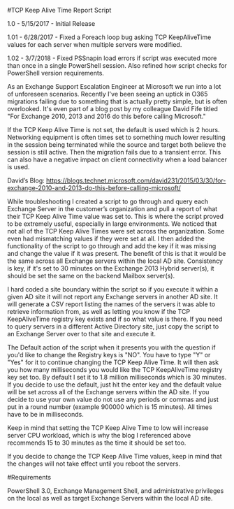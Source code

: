 #TCP Keep Alive Time Report Script

1.0 - 5/15/2017 - Initial Release

1.01 - 6/28/2017 - Fixed a Foreach loop bug asking TCP KeepAliveTime values for each server when multiple servers were modified.

1.02 - 3/7/2018 - Fixed PSSnapin load errors if script was executed more than once in a single PowerShell session. Also refined how script checks for PowerShell version requirements.

As an Exchange Support Escalation Engineer at Microsoft we run into a lot of unforeseen scenarios. Recently I've been seeing an uptick in O365 migrations failing due to something that is actually pretty simple, but is often overlooked. It's even part of a blog post by my colleague David Fife titled "For Exchange 2010, 2013 and 2016 do this before calling Microsoft."

If the TCP Keep Alive Time is not set, the default is used which is 2 hours. Networking equipment is often times set to something much lower resulting in the session being terminated while the source and target both believe the session is still active. Then the migration fails due to a transient error. This can also have a negative impact on client connectivity when a load balancer is used.

David’s Blog: https://blogs.technet.microsoft.com/david231/2015/03/30/for-exchange-2010-and-2013-do-this-before-calling-microsoft/

While troubleshooting I created a script to go through and query each Exchange Server in the customer’s organization and pull a report of what their TCP Keep Alive Time value was set to. This is where the script proved to be extremely useful, especially in large environments. We noticed that not all of the TCP Keep Alive Times were set across the organization. Some even had mismatching values if they were set at all. I then added the functionality of the script to go through and add the key if it was missing and change the value if it was present. The benefit of this is that it would be the same across all Exchange servers within the local AD site. Consistency is key, if it's set to 30 minutes on the Exchange 2013 Hybrid server(s), it should be set the same on the backend Mailbox server(s).

I hard coded a site boundary within the script so if you execute it within a given AD site it will not report any Exchange servers in another AD site. It will generate a CSV report listing the names of the servers it was able to retrieve information from, as well as letting you know if the TCP KeepAliveTime registry key exists and if so what value is there. If you need to query servers in a different Active Directory site, just copy the script to an Exchange Server over to that site and execute it.

 

The Default action of the script when it presents you with the question if you'd like to change the Registry keys is "NO". You have to type "Y" or "Yes" for it to continue changing the TCP Keep Alive Time. It will then ask you how many milliseconds you would like the TCP KeepAliveTime registry key set too. By default I set it to 1.8 million milliseconds which is 30 minutes. If you decide to use the default, just hit the enter key and the default value will be set across all of the Exchange servers within the AD site. If you decide to use your own value do not use any periods or commas and just put in a round number (example 900000 which is 15 minutes). All times have to be in milliseconds.

 

Keep in mind that setting the TCP Keep Alive Time to low will increase server CPU workload, which is why the blog I referenced above recommends 15 to 30 minutes as the time it should be set too.

 

If you decide to change the TCP Keep Alive Time values, keep in mind that the changes will not take effect until you reboot the servers.

 

#Requirements

PowerShell 3.0, Exchange Management Shell, and administrative privileges on the local as well as target Exchange Servers within the local AD site.

 
